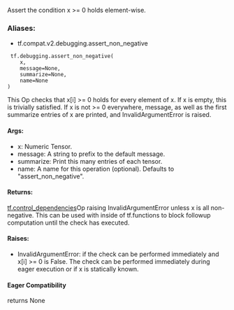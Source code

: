 Assert the condition x >= 0 holds element-wise.
### Aliases:
- tf.compat.v2.debugging.assert_non_negative

```
 tf.debugging.assert_non_negative(
    x,
    message=None,
    summarize=None,
    name=None
)
```
This Op checks that x[i] >= 0 holds for every element of x. If x is empty, this is trivially satisfied.
If x is not >= 0 everywhere, message, as well as the first summarize entries of x are printed, and InvalidArgumentError is raised.
#### Args:
- x: Numeric Tensor.
- message: A string to prefix to the default message.
- summarize: Print this many entries of each tensor.
- name: A name for this operation (optional). Defaults to "assert_non_negative".
#### Returns:
[tf.control_dependencies](https://tensorflow.google.cn/api_docs/python/tf/control_dependencies)Op raising InvalidArgumentError unless x is all non-negative. This can be used with  inside of tf.functions to block followup computation until the check has executed.

#### Raises:
- InvalidArgumentError: if the check can be performed immediately and x[i] >= 0 is False. The check can be performed immediately during eager execution or if x is statically known.
#### Eager Compatibility
returns None
